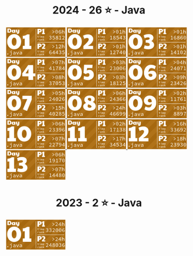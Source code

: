 <html>
<body>

<!-- AOC TILES BEGIN -->
<h1 align="center">
  2024 - 26 ⭐ - Java
</h1>
<a href="src/main/java/fr/home/mikedev/aoc2024/Main01.java">
  <img src=".aoc_tiles/tiles/2024/01.png" width="161px">
</a>
<a href="src/main/java/fr/home/mikedev/aoc2024/Main02.java">
  <img src=".aoc_tiles/tiles/2024/02.png" width="161px">
</a>
<a href="src/main/java/fr/home/mikedev/aoc2024/Main03.java">
  <img src=".aoc_tiles/tiles/2024/03.png" width="161px">
</a>
<a href="src/main/java/fr/home/mikedev/aoc2024/Main04.java">
  <img src=".aoc_tiles/tiles/2024/04.png" width="161px">
</a>
<a href="src/main/java/fr/home/mikedev/aoc2024/Main05.java">
  <img src=".aoc_tiles/tiles/2024/05.png" width="161px">
</a>
<a href="src/main/java/fr/home/mikedev/aoc2024/Main06.java">
  <img src=".aoc_tiles/tiles/2024/06.png" width="161px">
</a>
<a href="src/main/java/fr/home/mikedev/aoc2024/Main07.java">
  <img src=".aoc_tiles/tiles/2024/07.png" width="161px">
</a>
<a href="src/main/java/fr/home/mikedev/aoc2024/Main08.java">
  <img src=".aoc_tiles/tiles/2024/08.png" width="161px">
</a>
<a href="src/main/java/fr/home/mikedev/aoc2024/Main09.java">
  <img src=".aoc_tiles/tiles/2024/09.png" width="161px">
</a>
<a href="src/main/java/fr/home/mikedev/aoc2024/Main10.java">
  <img src=".aoc_tiles/tiles/2024/10.png" width="161px">
</a>
<a href="src/main/java/fr/home/mikedev/aoc2024/Main11.java">
  <img src=".aoc_tiles/tiles/2024/11.png" width="161px">
</a>
<a href="src/main/java/fr/home/mikedev/aoc2024/Main12.java">
  <img src=".aoc_tiles/tiles/2024/12.png" width="161px">
</a>
<a href="src/main/java/fr/home/mikedev/aoc2024/Main13.java">
  <img src=".aoc_tiles/tiles/2024/13.png" width="161px">
</a>
<h1 align="center">
  2023 - 2 ⭐ - Java
</h1>
<a href="src/main/java/fr/home/mikedev/aoc2023/Main01.java">
  <img src=".aoc_tiles/tiles/2023/01.png" width="161px">
</a>
<!-- AOC TILES END -->
</body>
</html>